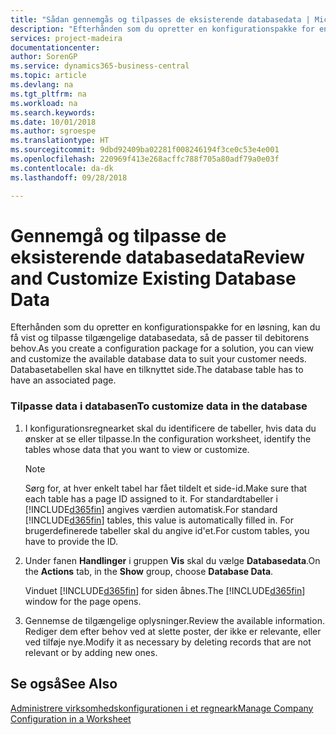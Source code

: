 ```yaml
---
title: "Sådan gennemgås og tilpasses de eksisterende databasedata | Microsoft Docs"
description: "Efterhånden som du opretter en konfigurationspakke for en løsning, kan du få vist og tilpasse tilgængelige databasedata, så de passer til debitorens behov. Databasetabellen skal have en tilknyttet side."
services: project-madeira
documentationcenter: 
author: SorenGP
ms.service: dynamics365-business-central
ms.topic: article
ms.devlang: na
ms.tgt_pltfrm: na
ms.workload: na
ms.search.keywords: 
ms.date: 10/01/2018
ms.author: sgroespe
ms.translationtype: HT
ms.sourcegitcommit: 9dbd92409ba02281f008246194f3ce0c53e4e001
ms.openlocfilehash: 220969f413e268acffc788f705a80adf79a0e03f
ms.contentlocale: da-dk
ms.lasthandoff: 09/28/2018

---
```

# <a name="review-and-customize-existing-database-data"></a><span data-ttu-id="0f45d-104">Gennemgå og tilpasse de eksisterende databasedata</span><span class="sxs-lookup"><span data-stu-id="0f45d-104">Review and Customize Existing Database Data</span></span>
<span data-ttu-id="0f45d-105">Efterhånden som du opretter en konfigurationspakke for en løsning, kan du få vist og tilpasse tilgængelige databasedata, så de passer til debitorens behov.</span><span class="sxs-lookup"><span data-stu-id="0f45d-105">As you create a configuration package for a solution, you can view and customize the available database data to suit your customer needs.</span></span> <span data-ttu-id="0f45d-106">Databasetabellen skal have en tilknyttet side.</span><span class="sxs-lookup"><span data-stu-id="0f45d-106">The database table has to have an associated page.</span></span>  

### <a name="to-customize-data-in-the-database"></a><span data-ttu-id="0f45d-107">Tilpasse data i databasen</span><span class="sxs-lookup"><span data-stu-id="0f45d-107">To customize data in the database</span></span>  

1.  <span data-ttu-id="0f45d-108">I konfigurationsregnearket skal du identificere de tabeller, hvis data du ønsker at se eller tilpasse.</span><span class="sxs-lookup"><span data-stu-id="0f45d-108">In the configuration worksheet, identify the tables whose data that you want to view or customize.</span></span>  

    > [!NOTE]  
    >  <span data-ttu-id="0f45d-109">Sørg for, at hver enkelt tabel har fået tildelt et side-id.</span><span class="sxs-lookup"><span data-stu-id="0f45d-109">Make sure that each table has a page ID assigned to it.</span></span> <span data-ttu-id="0f45d-110">For standardtabeller i [!INCLUDE[d365fin](includes/d365fin_md.md)] angives værdien automatisk.</span><span class="sxs-lookup"><span data-stu-id="0f45d-110">For standard [!INCLUDE[d365fin](includes/d365fin_md.md)] tables, this value is automatically filled in.</span></span> <span data-ttu-id="0f45d-111">For brugerdefinerede tabeller skal du angive id'et.</span><span class="sxs-lookup"><span data-stu-id="0f45d-111">For custom tables, you have to provide the ID.</span></span>  

2.  <span data-ttu-id="0f45d-112">Under fanen **Handlinger** i gruppen **Vis** skal du vælge **Databasedata**.</span><span class="sxs-lookup"><span data-stu-id="0f45d-112">On the **Actions** tab, in the **Show** group, choose **Database Data**.</span></span>  

     <span data-ttu-id="0f45d-113">Vinduet [!INCLUDE[d365fin](includes/d365fin_md.md)] for siden åbnes.</span><span class="sxs-lookup"><span data-stu-id="0f45d-113">The [!INCLUDE[d365fin](includes/d365fin_md.md)] window for the page opens.</span></span>  

3.  <span data-ttu-id="0f45d-114">Gennemse de tilgængelige oplysninger.</span><span class="sxs-lookup"><span data-stu-id="0f45d-114">Review the available information.</span></span> <span data-ttu-id="0f45d-115">Rediger dem efter behov ved at slette poster, der ikke er relevante, eller ved tilføje nye.</span><span class="sxs-lookup"><span data-stu-id="0f45d-115">Modify it as necessary by deleting records that are not relevant or by adding new ones.</span></span>  

## <a name="see-also"></a><span data-ttu-id="0f45d-116">Se også</span><span class="sxs-lookup"><span data-stu-id="0f45d-116">See Also</span></span>  
 [<span data-ttu-id="0f45d-117">Administrere virksomhedskonfigurationen i et regneark</span><span class="sxs-lookup"><span data-stu-id="0f45d-117">Manage Company Configuration in a Worksheet</span></span>](admin-how-to-manage-company-configuration-in-a-worksheet.md)

